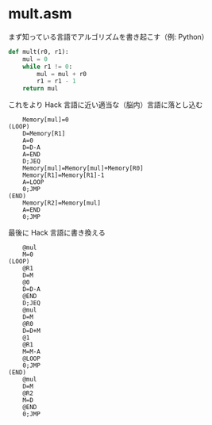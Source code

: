 # mult.asm

まず知っている言語でアルゴリズムを書き起こす（例: Python）

```python
def mult(r0, r1):
    mul = 0
    while r1 != 0:
        mul = mul + r0
        r1 = r1 - 1
    return mul
```

これをより Hack 言語に近い適当な（脳内）言語に落とし込む

```
    Memory[mul]=0
(LOOP)
    D=Memory[R1]
    A=0
    D=D-A
    A=END
    D;JEQ
    Memory[mul]=Memory[mul]+Memory[R0]
    Memory[R1]=Memory[R1]-1
    A=LOOP
    0;JMP
(END)
    Memory[R2]=Memory[mul]
    A=END
    0;JMP
```

最後に Hack 言語に書き換える

```
    @mul
    M=0
(LOOP)
    @R1
    D=M
    @0
    D=D-A
    @END
    D;JEQ
    @mul
    D=M
    @R0
    D=D+M
    @1
    @R1
    M=M-A
    @LOOP
    0;JMP
(END)
    @mul
    D=M
    @R2
    M=D
    @END
    0;JMP
```
